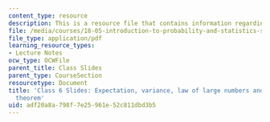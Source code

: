 ```yaml
---
content_type: resource
description: This is a resource file that contains information regarding class 6.
file: /media/courses/18-05-introduction-to-probability-and-statistics-spring-2014/adf20a8a798f7e25961e52c811dbd3b5_MIT18_05S14_class6_slides.pdf
file_type: application/pdf
learning_resource_types:
- Lecture Notes
ocw_type: OCWFile
parent_title: Class Slides
parent_type: CourseSection
resourcetype: Document
title: 'Class 6 Slides: Expectation, variance, law of large numbers and central limit
  theorem'
uid: adf20a8a-798f-7e25-961e-52c811dbd3b5
---
```

